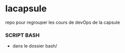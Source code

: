 # lacapsule
repo pour regrouper les cours de devOps de la capsule

### SCRIPT BASH
- dans le dossier bash/
